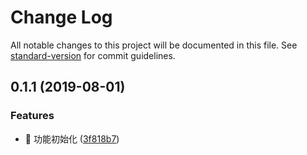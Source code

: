 # Change Log

All notable changes to this project will be documented in this file. See [standard-version](https://github.com/conventional-changelog/standard-version) for commit guidelines.

## 0.1.1 (2019-08-01)


### Features

* 🎸 功能初始化 ([3f818b7](https://github.com/one-gourd/ide-model-utils/commit/3f818b7))
